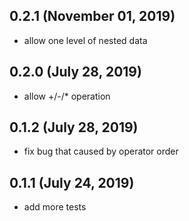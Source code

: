 ## 0.2.1 (November 01, 2019)
- allow one level of nested data

## 0.2.0 (July 28, 2019)
- allow +/-/* operation


## 0.1.2 (July 28, 2019)
- fix bug that caused by operator order

## 0.1.1 (July 24, 2019)

- add more tests

